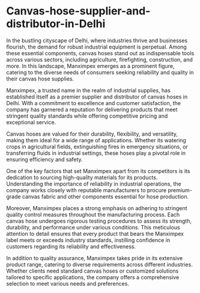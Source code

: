 # Canvas-hose-supplier-and-distributor-in-Delhi
In the bustling cityscape of Delhi, where industries thrive and businesses flourish, the demand for robust industrial equipment is perpetual. Among these essential components, canvas hoses stand out as indispensable tools across various sectors, including agriculture, firefighting, construction, and more. In this landscape, Manximpex emerges as a prominent figure, catering to the diverse needs of consumers seeking reliability and quality in their canvas hose supplies.

Manximpex, a trusted name in the realm of industrial supplies, has established itself as a premier supplier and distributor of canvas hoses in Delhi. With a commitment to excellence and customer satisfaction, the company has garnered a reputation for delivering products that meet stringent quality standards while offering competitive pricing and exceptional service.

Canvas hoses are valued for their durability, flexibility, and versatility, making them ideal for a wide range of applications. Whether its watering crops in agricultural fields, extinguishing fires in emergency situations, or transferring fluids in industrial settings, these hoses play a pivotal role in ensuring efficiency and safety.

One of the key factors that set Manximpex apart from its competitors is its dedication to sourcing high-quality materials for its products. Understanding the importance of reliability in industrial operations, the company works closely with reputable manufacturers to procure premium-grade canvas fabric and other components essential for hose production.

Moreover, Manximpex places a strong emphasis on adhering to stringent quality control measures throughout the manufacturing process. Each canvas hose undergoes rigorous testing procedures to assess its strength, durability, and performance under various conditions. This meticulous attention to detail ensures that every product that bears the Manximpex label meets or exceeds industry standards, instilling confidence in customers regarding its reliability and effectiveness.

In addition to quality assurance, Manximpex takes pride in its extensive product range, catering to diverse requirements across different industries. Whether clients need standard canvas hoses or customized solutions tailored to specific applications, the company offers a comprehensive selection to meet various needs and preferences.
